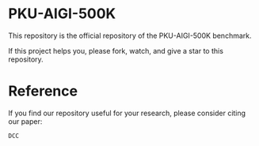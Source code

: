 # PKU-AIGI-500K

This repository is the official repository of the PKU-AIGI-500K benchmark.

If this project helps you, please fork, watch, and give a star to this repository.

# Reference
If you find our repository useful for your research, please consider citing our paper:

```
DCC
```